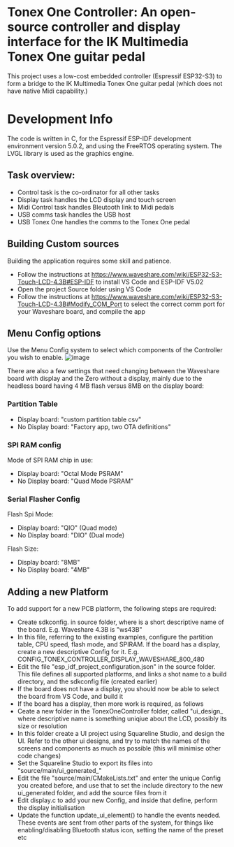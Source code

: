 # Tonex One Controller: An open-source controller and display interface for the IK Multimedia Tonex One guitar pedal
This project uses a low-cost embedded controller (Espressif ESP32-S3) to form a bridge to the IK Multimedia Tonex One guitar pedal (which does not have native Midi capability.)

# Development Info
The code is written in C, for the Espressif ESP-IDF development environment version 5.0.2, and using the FreeRTOS operating system.
The LVGL library is used as the graphics engine.

## Task overview:
- Control task is the co-ordinator for all other tasks
- Display task handles the LCD display and touch screen
- Midi Control task handles Bleutooth link to Midi pedals
- USB comms task handles the USB host
- USB Tonex One handles the comms to the Tonex One pedal

## Building Custom sources
Building the application requires some skill and patience.
- Follow the instructions at https://www.waveshare.com/wiki/ESP32-S3-Touch-LCD-4.3B#ESP-IDF to install VS Code and ESP-IDF V5.02
- Open the project Source folder using VS Code
- Follow the instructions at https://www.waveshare.com/wiki/ESP32-S3-Touch-LCD-4.3B#Modify_COM_Port to select the correct comm port for your Waveshare board, and compile the app

## Menu Config options
Use the Menu Config system to select which components of the Controller you wish to enable.
![image](https://github.com/user-attachments/assets/593d48fb-aeea-4b20-87c7-dc9212952213)

There are also a few settings that need changing between the Waveshare board with display and the Zero without a display, mainly due to the headless board having 4 MB flash versus 8MB on the display board:
### Partition Table
- Display board: "custom partition table csv"
- No Display board: "Factory app, two OTA definitions"

### SPI RAM config
Mode of SPI RAM chip in use:
- Display board: "Octal Mode PSRAM"
- No Display board: "Quad Mode PSRAM"

### Serial Flasher Config
Flash Spi Mode:
- Display board: "QIO" (Quad mode)
- No Display board: "DIO" (Dual mode)

Flash Size:
- Display board: "8MB"
- No Display board: "4MB"

## Adding a new Platform
To add support for a new PCB platform, the following steps are required:
- Create sdkconfig.<boardname> in source folder, where <boardname> is a short descriptive name of the board. E.g. Waveshare 4.3B is "ws43B"
- In this file, referring to the existing examples, configure the partition table, CPU speed, flash mode, and SPIRAM. If the board has a display, create a new descriptive Config for it. E.g. CONFIG_TONEX_CONTROLLER_DISPLAY_WAVESHARE_800_480
- Edit the file "esp_idf_project_configuration.json" in the source folder. This file defines all supported platforms, and links a shot name to a build directory, and the sdkconfig file (created earlier)
- If the board does not have a display, you should now be able to select the board from VS Code, and build it
- If the board has a display, then more work is required, as follows
- Ceate a new folder in the TonexOneController folder, called "ui_design_<descriptivename> where descriptive name is something uniqiue about the LCD, possibly its size or resolution
- In this folder create a UI project using Squareline Studio, and design the UI. Refer to the other ui designs, and try to match the names of the screens and components as much as possible (this will minimise other code changes)
- Set the Squareline Studio to export its files into "source/main/ui_generated_<descriptivename>"
- Edit the file "source/main/CMakeLists.txt" and enter the unique Config you created before, and use that to set the include directory to the new ui_generated folder, and add the source files from it
- Edit display.c to add your new Config, and inside that define, perform the display initialisation
- Update the function update_ui_element() to handle the events needed. These events are sent from other parts of the system, for things like enabling/disabling Bluetooth status icon, setting the name of the preset etc
  
